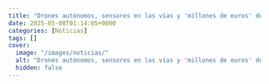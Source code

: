 ```yaml
---
title: "Drones autónomos, sensores en las vías y 'millones de euros' de inversión - la estrategia para impedir el saqueo ferroviario"
date: 2025-05-08T01:14:05+0000
categories: [Noticias]
tags: []
cover:
  image: "/images/noticias/"
  alt: "Drones autónomos, sensores en las vías y 'millones de euros' de inversión - la estrategia para impedir el saqueo ferroviario"
  hidden: false
---
```



